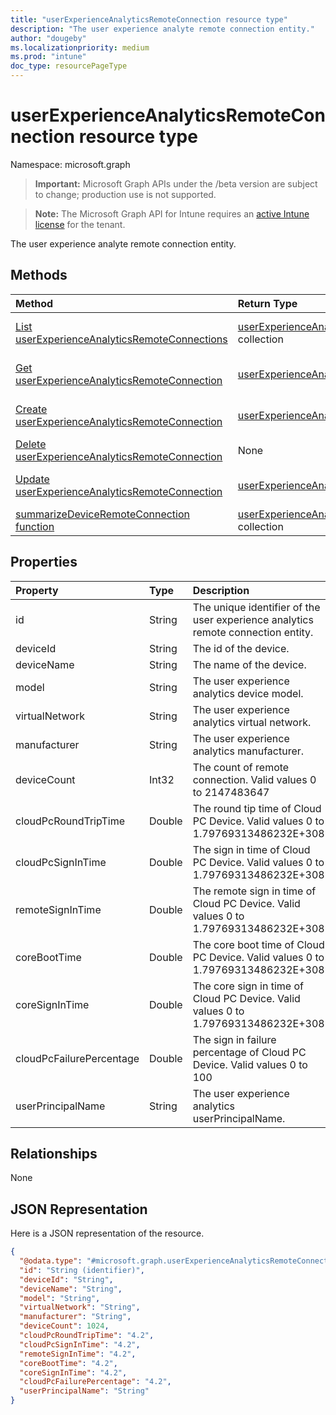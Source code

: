 ```yaml
---
title: "userExperienceAnalyticsRemoteConnection resource type"
description: "The user experience analyte remote connection entity."
author: "dougeby"
ms.localizationpriority: medium
ms.prod: "intune"
doc_type: resourcePageType
---
```


# userExperienceAnalyticsRemoteConnection resource type

Namespace: microsoft.graph

> **Important:** Microsoft Graph APIs under the /beta version are subject to change; production use is not supported.

> **Note:** The Microsoft Graph API for Intune requires an [active Intune license](https://go.microsoft.com/fwlink/?linkid=839381) for the tenant.

The user experience analyte remote connection entity.

## Methods
|Method|Return Type|Description|
|:---|:---|:---|
|[List userExperienceAnalyticsRemoteConnections](../api/intune-devices-userexperienceanalyticsremoteconnection-list.md)|[userExperienceAnalyticsRemoteConnection](../resources/intune-devices-userexperienceanalyticsremoteconnection.md) collection|List properties and relationships of the [userExperienceAnalyticsRemoteConnection](../resources/intune-devices-userexperienceanalyticsremoteconnection.md) objects.|
|[Get userExperienceAnalyticsRemoteConnection](../api/intune-devices-userexperienceanalyticsremoteconnection-get.md)|[userExperienceAnalyticsRemoteConnection](../resources/intune-devices-userexperienceanalyticsremoteconnection.md)|Read properties and relationships of the [userExperienceAnalyticsRemoteConnection](../resources/intune-devices-userexperienceanalyticsremoteconnection.md) object.|
|[Create userExperienceAnalyticsRemoteConnection](../api/intune-devices-userexperienceanalyticsremoteconnection-create.md)|[userExperienceAnalyticsRemoteConnection](../resources/intune-devices-userexperienceanalyticsremoteconnection.md)|Create a new [userExperienceAnalyticsRemoteConnection](../resources/intune-devices-userexperienceanalyticsremoteconnection.md) object.|
|[Delete userExperienceAnalyticsRemoteConnection](../api/intune-devices-userexperienceanalyticsremoteconnection-delete.md)|None|Deletes a [userExperienceAnalyticsRemoteConnection](../resources/intune-devices-userexperienceanalyticsremoteconnection.md).|
|[Update userExperienceAnalyticsRemoteConnection](../api/intune-devices-userexperienceanalyticsremoteconnection-update.md)|[userExperienceAnalyticsRemoteConnection](../resources/intune-devices-userexperienceanalyticsremoteconnection.md)|Update the properties of a [userExperienceAnalyticsRemoteConnection](../resources/intune-devices-userexperienceanalyticsremoteconnection.md) object.|
|[summarizeDeviceRemoteConnection function](../api/intune-devices-userexperienceanalyticsremoteconnection-summarizedeviceremoteconnection.md)|[userExperienceAnalyticsRemoteConnection](../resources/intune-devices-userexperienceanalyticsremoteconnection.md) collection|Not yet documented|

## Properties
|Property|Type|Description|
|:---|:---|:---|
|id|String|The unique identifier of the user experience analytics remote connection entity.|
|deviceId|String|The id of the device.|
|deviceName|String|The name of the device.|
|model|String|The user experience analytics device model.|
|virtualNetwork|String|The user experience analytics virtual network.|
|manufacturer|String|The user experience analytics manufacturer.|
|deviceCount|Int32|The count of remote connection. Valid values 0 to 2147483647|
|cloudPcRoundTripTime|Double|The round tip time of Cloud PC Device. Valid values 0 to 1.79769313486232E+308|
|cloudPcSignInTime|Double|The sign in time of Cloud PC Device. Valid values 0 to 1.79769313486232E+308|
|remoteSignInTime|Double|The remote sign in time of Cloud PC Device. Valid values 0 to 1.79769313486232E+308|
|coreBootTime|Double|The core boot time of Cloud PC Device. Valid values 0 to 1.79769313486232E+308|
|coreSignInTime|Double|The core sign in time of Cloud PC Device. Valid values 0 to 1.79769313486232E+308|
|cloudPcFailurePercentage|Double|The sign in failure percentage of Cloud PC Device. Valid values 0 to 100|
|userPrincipalName|String|The user experience analytics userPrincipalName.|

## Relationships
None

## JSON Representation
Here is a JSON representation of the resource.
<!-- {
  "blockType": "resource",
  "keyProperty": "id",
  "@odata.type": "microsoft.graph.userExperienceAnalyticsRemoteConnection"
}
-->
``` json
{
  "@odata.type": "#microsoft.graph.userExperienceAnalyticsRemoteConnection",
  "id": "String (identifier)",
  "deviceId": "String",
  "deviceName": "String",
  "model": "String",
  "virtualNetwork": "String",
  "manufacturer": "String",
  "deviceCount": 1024,
  "cloudPcRoundTripTime": "4.2",
  "cloudPcSignInTime": "4.2",
  "remoteSignInTime": "4.2",
  "coreBootTime": "4.2",
  "coreSignInTime": "4.2",
  "cloudPcFailurePercentage": "4.2",
  "userPrincipalName": "String"
}
```



